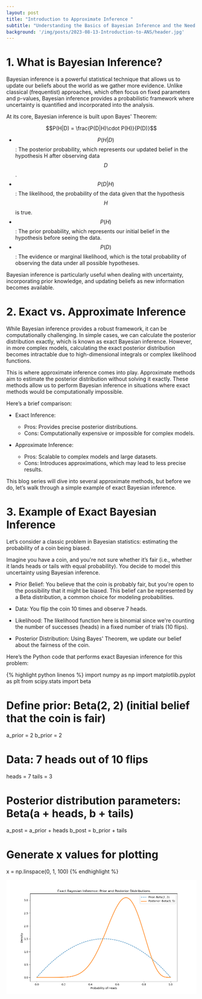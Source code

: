 ```yaml
---
layout: post
title: "Introduction to Approximate Inference "
subtitle: "Understanding the Basics of Bayesian Inference and the Need for Approximate Methods"
background: '/img/posts/2023-08-13-Introduction-to-ANS/header.jpg'
---
```

# 1. What is Bayesian Inference?

Bayesian inference is a powerful statistical technique that allows us to update our beliefs about the world as we gather more evidence. Unlike classical (frequentist) approaches, which often focus on fixed parameters and p-values, Bayesian inference provides a probabilistic framework where uncertainty is quantified and incorporated into the analysis.

At its core, Bayesian inference is built upon Bayes' Theorem:

$$P(H|D) = \frac{P(D|H)\cdot P(H)}{P(D)}$$

* $$ P(H|D)$$: The posterior probability, which represents our updated belief in the hypothesis H after observing data $$D$$.
* $$ P(D|H)$$: The likelihood, the probability of the data given that the hypothesis $$H$$ is true.
* $$P(H)$$: The prior probability, which represents our initial belief in the hypothesis before seeing the data.
* $$P(D)$$: The evidence or marginal likelihood, which is the total probability of observing the data under all possible hypotheses.

Bayesian inference is particularly useful when dealing with uncertainty, incorporating prior knowledge, and updating beliefs as new information becomes available.

# 2. Exact vs. Approximate Inference
  
While Bayesian inference provides a robust framework, it can be computationally challenging. In simple cases, we can calculate the posterior distribution exactly, which is known as exact Bayesian inference. However, in more complex models, calculating the exact posterior distribution becomes intractable due to high-dimensional integrals or complex likelihood functions.

This is where approximate inference comes into play. Approximate methods aim to estimate the posterior distribution without solving it exactly. These methods allow us to perform Bayesian inference in situations where exact methods would be computationally impossible.

Here’s a brief comparison:

   * Exact Inference:
       - Pros: Provides precise posterior distributions.
       - Cons: Computationally expensive or impossible for complex models.

   * Approximate Inference:
       - Pros: Scalable to complex models and large datasets.
       - Cons: Introduces approximations, which may lead to less precise results.

This blog series will dive into several approximate methods, but before we do, let’s walk through a simple example of exact Bayesian inference.

#  3. Example of Exact Bayesian Inference
Let’s consider a classic problem in Bayesian statistics: estimating the probability of a coin being biased.

Imagine you have a coin, and you're not sure whether it’s fair (i.e., whether it lands heads or tails with equal probability). You decide to model this uncertainty using Bayesian inference.

* Prior Belief: You believe that the coin is probably fair, but you're open to the possibility that it might be biased. This belief can be represented by a Beta distribution, a common choice for modeling probabilities.

* Data: You flip the coin 10 times and observe 7 heads.

* Likelihood: The likelihood function here is binomial since we're counting the number of successes (heads) in a fixed number of trials (10 flips).

* Posterior Distribution: Using Bayes' Theorem, we update our belief about the fairness of the coin.

Here’s the Python code that performs exact Bayesian inference for this problem:

{% highlight python linenos %}
import numpy as np
import matplotlib.pyplot as plt
from scipy.stats import beta

# Define prior: Beta(2, 2) (initial belief that the coin is fair)
a_prior = 2
b_prior = 2

# Data: 7 heads out of 10 flips
heads = 7
tails = 3

# Posterior distribution parameters: Beta(a + heads, b + tails)
a_post = a_prior + heads
b_post = b_prior + tails

# Generate x values for plotting
x = np.linspace(0, 1, 100)
{% endhighlight %}

![Imagetext](\img\posts\2024-08-16-Approximate-Inference\exactBayesianInference.png)
